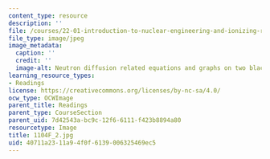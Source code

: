 ```yaml
---
content_type: resource
description: ''
file: /courses/22-01-introduction-to-nuclear-engineering-and-ionizing-radiation-fall-2016/40711a2311a94f0f6139006325469ec5_1104F_2.jpg
file_type: image/jpeg
image_metadata:
  caption: ''
  credit: ''
  image-alt: Neutron diffusion related equations and graphs on two blackboards.
learning_resource_types:
- Readings
license: https://creativecommons.org/licenses/by-nc-sa/4.0/
ocw_type: OCWImage
parent_title: Readings
parent_type: CourseSection
parent_uid: 7d42543a-bc9c-12f6-6111-f423b8894a80
resourcetype: Image
title: 1104F_2.jpg
uid: 40711a23-11a9-4f0f-6139-006325469ec5
---
```

